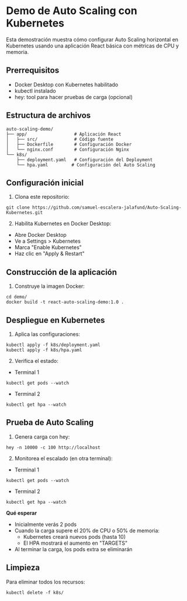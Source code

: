 # Demo de Auto Scaling con Kubernetes
Esta demostración muestra cómo configurar Auto Scaling horizontal en Kubernetes usando una aplicación React básica con métricas de CPU y memoria.

## Prerrequisitos
- Docker Desktop con Kubernetes habilitado
- kubectl instalado
- hey: tool para hacer pruebas de carga (opcional)

## Estructura de archivos
```
auto-scaling-demo/
├── app/                  # Aplicación React
│   ├── src/              # Código fuente
│   ├── Dockerfile        # Configuración Docker
│   └── nginx.conf        # Configuración Nginx
└── k8s/
    ├── deployment.yaml   # Configuración del Deployment
    └── hpa.yaml         # Configuración del Auto Scaling
```

## Configuración inicial
1. Clona este repositorio:

```
git clone https://github.com/samuel-escalera-jalafund/Auto-Scaling-Kubernetes.git
```

2. Habilita Kubernetes en Docker Desktop:

- Abre Docker Desktop
- Ve a Settings > Kubernetes
- Marca "Enable Kubernetes"
- Haz clic en "Apply & Restart"

## Construcción de la aplicación
1. Construye la imagen Docker:

```
cd demo/
docker build -t react-auto-scaling-demo:1.0 .
```

## Despliegue en Kubernetes
1. Aplica las configuraciones:

```
kubectl apply -f k8s/deployment.yaml
kubectl apply -f k8s/hpa.yaml
```

2. Verifica el estado:

- Terminal 1
```
kubectl get pods --watch
```

- Terminal 2
```
kubectl get hpa --watch
```


## Prueba de Auto Scaling
1. Genera carga con hey:

```
hey -n 10000 -c 100 http://localhost 
```

2. Monitorea el escalado (en otra terminal):

- Terminal 1
```
kubectl get pods --watch
```

- Terminal 2
```
kubectl get hpa --watch
```


**Qué esperar**

- Inicialmente verás 2 pods
- Cuando la carga supere el 20% de CPU o 50% de memoria:
    - Kubernetes creará nuevos pods (hasta 10)
    - El HPA mostrará el aumento en "TARGETS"
- Al terminar la carga, los pods extra se eliminarán

## Limpieza
Para eliminar todos los recursos:

```
kubectl delete -f k8s/
```